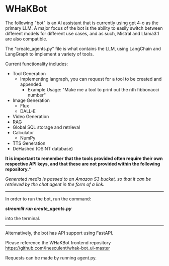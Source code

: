 # WHaKBot

The following "bot" is an AI assistant that is currently using gpt 4-o as the primary LLM. A major focus of the bot is the ability to easily switch between different models for different use cases, and as such, Mistral and Llama3.1 are also compatible.


The "create_agents.py" file is what contains the LLM, using LangChain and LangGraph to implement a variety of tools.

Current functionality includes:


- Tool Generation
  - Implementing langraph, you can request for a tool to be created and appended.
    - Example Usage: "Make me a tool to print out the nth fibbonacci number"
- Image Generation 
  - Flux
  - DALL-E
- Video Generation
- RAG
- Global SQL storage and retrieval
- Calculator
  - NumPy
- TTS Generation
- DeHashed (OSINT database)

**It is important to remember that the tools provided often require their own respective API keys, and that these are not provided within the following repository.***

*Generated media is passed to an Amazon S3 bucket, so that it can be retrieved by the chat agent in the form of a link.*


-------------------

In order to run the bot, run the command:

***streamlit run create_agents.py***

into the terminal.
 
-------------------

Alternatively, the bot has API support using FastAPI. 

Please reference the WHaKBot frontend repository
https://github.com/Inesculent/whak-bot_ui-master

Requests can be made by running agent.py.
